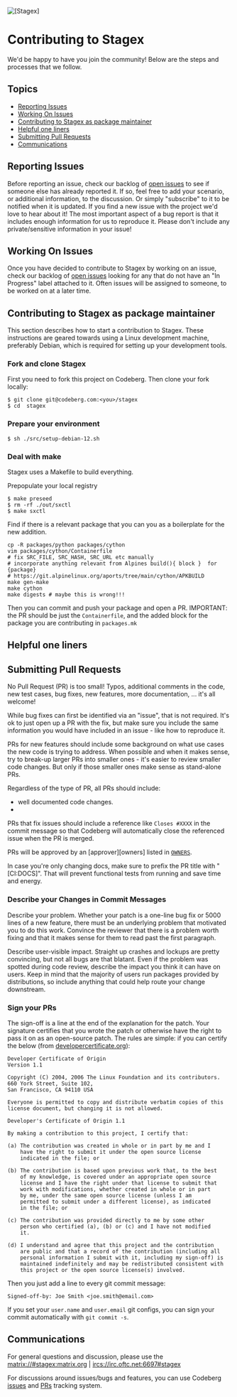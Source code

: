 ![[Stage<sup>x</sup>]](https://codeberg.org/repo-avatars/02eca12ad01b1b867ca7708117645b4d9791a7f7a30abd6d8e1dc20900f7b0d7)
# Contributing to Stagex 

We'd be happy to have you join the community! 
Below are the steps and processes that we follow.

## Topics

* [Reporting Issues](#reporting-issues)
* [Working On Issues](#working-on-issues)
* [Contributing to Stagex as package maintainer](#contributing-to-stagex-as-package-maintainer)
* [Helpful one liners](#helpful-one-liners)
* [Submitting Pull Requests](#submitting-pull-requests)
* [Communications](#communications)

## Reporting Issues

Before reporting an issue, check our backlog of
[open issues](https://codeberg.org/stagex/stagex/issues)
to see if someone else has already reported it. If so, feel free to add
your scenario, or additional information, to the discussion. Or simply
"subscribe" to it to be notified when it is updated.
If you find a new issue with the project we'd love to hear about it! The most
important aspect of a bug report is that it includes enough information for
us to reproduce it. 
Please don't include any private/sensitive information in your issue!

## Working On Issues

Once you have decided to contribute to Stagex by working on an issue, check our
backlog of [open issues](https://codeberg.org/stagex/stagex/issues) looking
for any that do not have an "In Progress" label attached to it.  Often issues
will be assigned to someone, to be worked on at a later time.

## Contributing to Stagex as package maintainer 

This section describes how to start a contribution to Stagex. 
These instructions are geared towards using a Linux development machine,
preferably Debian, which is required for setting up your development tools.

### Fork and clone Stagex 

First you need to fork this project on Codeberg.
Then clone your fork locally:
```shell
$ git clone git@codeberg.com:<you>/stagex 
$ cd  stagex
```

### Prepare your environment
```
$ sh ./src/setup-debian-12.sh
```

### Deal with make

Stagex uses a Makefile to build everything.

Prepopulate your local registry
```shell
$ make preseed 
$ rm -rf ./out/sxctl
$ make sxctl
```

Find if there is a relevant package that you can you as a boilerplate for the 
new addition.
```
cp -R packages/python packages/cython
vim packages/cython/Containerfile
# fix SRC_FILE, SRC_HASH, SRC_URL etc manually
# incorporate anything relevant from Alpines build(){ block }  for {package} 
# https://git.alpinelinux.org/aports/tree/main/cython/APKBUILD
make gen-make
make cython
make digests # maybe this is wrong!!!

```

Then you can commit and push your package and open a PR.
IMPORTANT: the PR should be just the `Containerfile`, and the added block for
the package you are contributing in `packages.mk`

## Helpful one liners
<add one liners > 

## Submitting Pull Requests

No Pull Request (PR) is too small! Typos, additional comments in the code,
new test cases, bug fixes, new features, more documentation, ... it's all
welcome!

While bug fixes can first be identified via an "issue", that is not required.
It's ok to just open up a PR with the fix, but make sure you include the same
information you would have included in an issue - like how to reproduce it.

PRs for new features should include some background on what use cases the
new code is trying to address. When possible and when it makes sense, try to break-up
larger PRs into smaller ones - it's easier to review smaller
code changes. But only if those smaller ones make sense as stand-alone PRs.

Regardless of the type of PR, all PRs should include:
* well documented code changes.
* 

PRs that fix issues should include a reference like `Closes #XXXX` in the
commit message so that Codeberg will automatically close the referenced issue
when the PR is merged.

PRs will be approved by an [approver][owners] listed in [`OWNERS`](OWNERS).

In case you're only changing docs, make sure to prefix the PR title with
"[CI:DOCS]".  That will prevent functional tests from running and save time and
energy.

### Describe your Changes in Commit Messages

Describe your problem. Whether your patch is a one-line bug fix or 5000 lines
of a new feature, there must be an underlying problem that motivated you to do
this work. Convince the reviewer that there is a problem worth fixing and that
it makes sense for them to read past the first paragraph.

Describe user-visible impact. Straight up crashes and lockups are pretty
convincing, but not all bugs are that blatant. Even if the problem was spotted
during code review, describe the impact you think it can have on users. Keep in
mind that the majority of users run packages provided by distributions, so
include anything that could help route your change downstream.

### Sign your PRs

The sign-off is a line at the end of the explanation for the patch. Your
signature certifies that you wrote the patch or otherwise have the right to pass
it on as an open-source patch. The rules are simple: if you can certify
the below (from [developercertificate.org](https://developercertificate.org/)):

```
Developer Certificate of Origin
Version 1.1

Copyright (C) 2004, 2006 The Linux Foundation and its contributors.
660 York Street, Suite 102,
San Francisco, CA 94110 USA

Everyone is permitted to copy and distribute verbatim copies of this
license document, but changing it is not allowed.

Developer's Certificate of Origin 1.1

By making a contribution to this project, I certify that:

(a) The contribution was created in whole or in part by me and I
    have the right to submit it under the open source license
    indicated in the file; or

(b) The contribution is based upon previous work that, to the best
    of my knowledge, is covered under an appropriate open source
    license and I have the right under that license to submit that
    work with modifications, whether created in whole or in part
    by me, under the same open source license (unless I am
    permitted to submit under a different license), as indicated
    in the file; or

(c) The contribution was provided directly to me by some other
    person who certified (a), (b) or (c) and I have not modified
    it.

(d) I understand and agree that this project and the contribution
    are public and that a record of the contribution (including all
    personal information I submit with it, including my sign-off) is
    maintained indefinitely and may be redistributed consistent with
    this project or the open source license(s) involved.
```

Then you just add a line to every git commit message:

    Signed-off-by: Joe Smith <joe.smith@email.com>


If you set your `user.name` and `user.email` git configs, you can sign your
commit automatically with `git commit -s`.


## Communications

For general questions and discussion, please use the
[matrix://#stagex:matrix.org](https://matrix.to/#/#stagex:matrix.org) | [ircs://irc.oftc.net:6697#stagex](https://webchat.oftc.net/?channels=stagex&uio=MT11bmRlZmluZWQmMTE9MTk14d)

For discussions around issues/bugs and features, you can use Codeberg 
[issues](https://codeberg.org/stagex/stagex/issues)
and
[PRs](https://codeberg.org/stagex/stagex/pulls)
tracking system.

